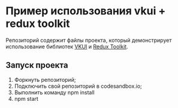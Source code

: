 
# Пример использования vkui + redux toolkit 

Репозиторий содержит файлы проекта, который демонстрирует использование библиотек [VKUI](https://github.com/VKCOM/VKUI) и [Redux Toolkit](https://redux-toolkit.js.org/).

## Запуск проекта
1. Форкнуть репозиторий;
2. Подключить свой репозиторий в codesandbox.io;
3. Выполнить команду npm install
4. npm start

